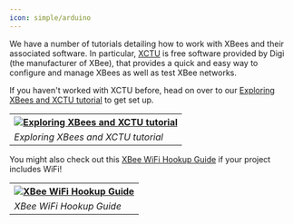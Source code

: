 ```yaml
---
icon: simple/arduino
---
```


We have a number of tutorials detailing how to work with XBees and their associated software. In particular, [XCTU](https://www.digi.com/products/embedded-systems/digi-xbee/digi-xbee-tools/xctu) is free software provided by Digi (the manufacturer of XBee), that provides a quick and easy way to configure and manage XBees as well as test XBee networks. 

If you haven't worked with XCTU before, head on over to our [Exploring XBees and XCTU tutorial](https://learn.sparkfun.com/tutorials/exploring-xbees-and-xctu/all#starting-with-x-ctu) to get set up.  

<center><table class="tg">
  <tr>
    <th class="tg-v0mg"><a href="https://learn.sparkfun.com/tutorials/exploring-xbees-and-xctu/all#starting-with-x-ctu"><img src="https://cdn.sparkfun.com/assets/learn_tutorials/3/5/3/action-usb.jpg" alt="Exploring XBees and XCTU tutorial"></a></th>
  </tr>
  <tr>
    <td class="tg-v0mg"><i>Exploring XBees and XCTU tutorial</i></td>
  </tr>
</table>
</center>


You might also check out this [XBee WiFi Hookup Guide](https://learn.sparkfun.com/tutorials/xbee-wifi-hookup-guide) if your project includes WiFi! 

<center>
<table class="tg">
  <tr>
    <th class="tg-v0mg"><a href="https://learn.sparkfun.com/tutorials/xbee-wifi-hookup-guide"><img src="https://cdn.sparkfun.com/assets/8/5/c/f/e/528e6965757b7f2f628b456c.png" alt="XBee WiFi Hookup Guide"></a></th>
  </tr>
  <tr>
    <td class="tg-v0mg"><i>XBee WiFi Hookup Guide</i></td>
  </tr>
</table>
</center>
